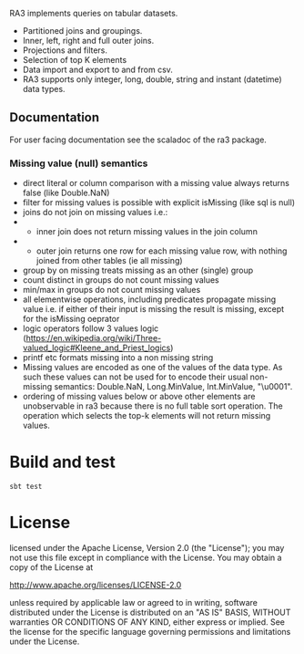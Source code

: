 
RA3 implements queries on tabular datasets.

- Partitioned joins and groupings.
- Inner, left, right and full outer joins.
- Projections and filters. 
- Selection of top K elements 
- Data import and export to and from csv.
- RA3 supports only integer, long, double, string and instant (datetime) data types.

## Documentation

For user facing documentation see the scaladoc of the ra3 package.

### Missing value (null) semantics


- direct literal or column comparison with a missing value always returns false (like Double.NaN)
- filter for missing values is possible with explicit isMissing (like sql is null)
- joins do not join on missing values i.e.: 
- -  inner join does not return missing values in the join column
- - outer join returns one row for each missing value row, with nothing joined from other tables (ie all missing)
- group by on missing treats missing as an other (single) group
- count distinct in groups do not count missing values
- min/max in groups do not count missing values
- all elementwise operations, including predicates propagate missing value i.e. if either of their input is missing the result is missing, except for the isMissing oeprator
- logic operators follow 3 values logic (https://en.wikipedia.org/wiki/Three-valued_logic#Kleene_and_Priest_logics)
- printf etc formats missing into a non missing string
- Missing values are encoded as one of the values of the data type. As such these values can not be used for to encode their usual non-missing semantics: Double.NaN, Long.MinValue, Int.MinValue, "\u0001". 
- ordering of missing values below or above other elements are unobservable in ra3 because there is no full table sort operation. The operation which selects the top-k elements will not return missing values.

# Build and test

`sbt test`

# License

licensed under the Apache License, Version 2.0 (the "License"); you may not
use this file except in compliance with the License. You may obtain a copy
of the License at

http://www.apache.org/licenses/LICENSE-2.0

unless required by applicable law or agreed to in writing, software
distributed under the License is distributed on an "AS IS" BASIS, WITHOUT
warranties OR CONDITIONS OF ANY KIND, either express or implied. See the
license for the specific language governing permissions and limitations
under the License.
